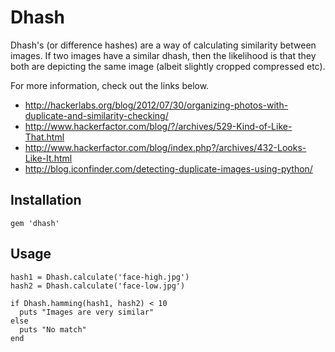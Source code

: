 # Dhash

Dhash's (or difference hashes) are a way of calculating similarity between images. If two images have a similar dhash, then the likelihood is that they both are depicting the same image (albeit slightly cropped compressed etc).

For more information, check out the links below.

- http://hackerlabs.org/blog/2012/07/30/organizing-photos-with-duplicate-and-similarity-checking/
- http://www.hackerfactor.com/blog/?/archives/529-Kind-of-Like-That.html
- http://www.hackerfactor.com/blog/index.php?/archives/432-Looks-Like-It.html
- http://blog.iconfinder.com/detecting-duplicate-images-using-python/

## Installation

    gem 'dhash'

## Usage

    hash1 = Dhash.calculate('face-high.jpg')
    hash2 = Dhash.calculate('face-low.jpg')

    if Dhash.hamming(hash1, hash2) < 10
      puts "Images are very similar"
    else
      puts "No match"
    end
